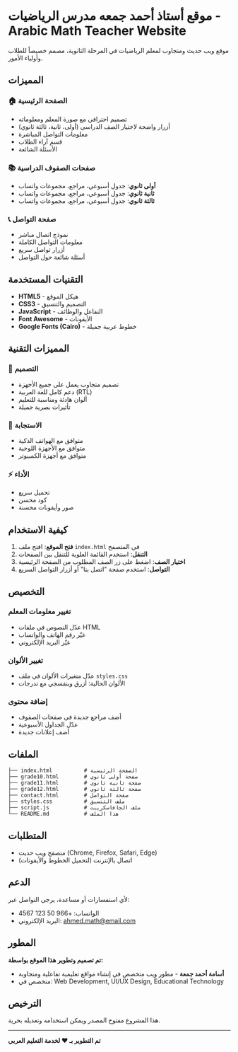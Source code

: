 # موقع أستاذ أحمد جمعه مدرس الرياضيات - Arabic Math Teacher Website

موقع ويب حديث ومتجاوب لمعلم الرياضيات في المرحلة الثانوية، مصمم خصيصاً للطلاب وأولياء الأمور.

## المميزات

### 🏠 الصفحة الرئيسية

- تصميم احترافي مع صورة المعلم ومعلوماته
- أزرار واضحة لاختيار الصف الدراسي (أولى، ثانية، ثالثة ثانوي)
- معلومات التواصل المباشرة
- قسم آراء الطلاب
- الأسئلة الشائعة

### 📚 صفحات الصفوف الدراسية

- **أولى ثانوي**: جدول أسبوعي، مراجع، مجموعات واتساب
- **ثانية ثانوي**: جدول أسبوعي، مراجع، مجموعات واتساب
- **ثالثة ثانوي**: جدول أسبوعي، مراجع، مجموعات واتساب

### 📞 صفحة التواصل

- نموذج اتصال مباشر
- معلومات التواصل الكاملة
- أزرار تواصل سريع
- أسئلة شائعة حول التواصل

## التقنيات المستخدمة

- **HTML5** - هيكل الموقع
- **CSS3** - التصميم والتنسيق
- **JavaScript** - التفاعل والوظائف
- **Font Awesome** - الأيقونات
- **Google Fonts (Cairo)** - خطوط عربية جميلة

## المميزات التقنية

### 🎨 التصميم

- تصميم متجاوب يعمل على جميع الأجهزة
- دعم كامل للغة العربية (RTL)
- ألوان هادئة ومناسبة للتعليم
- تأثيرات بصرية جميلة

### 📱 الاستجابة

- متوافق مع الهواتف الذكية
- متوافق مع الأجهزة اللوحية
- متوافق مع أجهزة الكمبيوتر

### ⚡ الأداء

- تحميل سريع
- كود محسن
- صور وأيقونات محسنة

## كيفية الاستخدام

1. **فتح الموقع**: افتح ملف `index.html` في المتصفح
2. **التنقل**: استخدم القائمة العلوية للتنقل بين الصفحات
3. **اختيار الصف**: اضغط على زر الصف المطلوب من الصفحة الرئيسية
4. **التواصل**: استخدم صفحة "اتصل بنا" أو أزرار التواصل السريع

## التخصيص

### تغيير معلومات المعلم

- عدّل النصوص في ملفات HTML
- غيّر رقم الهاتف والواتساب
- غيّر البريد الإلكتروني

### تغيير الألوان

- عدّل متغيرات الألوان في ملف `styles.css`
- الألوان الحالية: أزرق وبنفسجي مع تدرجات

### إضافة محتوى

- أضف مراجع جديدة في صفحات الصفوف
- عدّل الجداول الأسبوعية
- أضف إعلانات جديدة

## الملفات

```
├── index.html          # الصفحة الرئيسية
├── grade10.html        # صفحة أولى ثانوي
├── grade11.html        # صفحة ثانية ثانوي
├── grade12.html        # صفحة ثالثة ثانوي
├── contact.html        # صفحة التواصل
├── styles.css          # ملف التنسيق
├── script.js           # ملف الجافاسكريبت
└── README.md           # هذا الملف
```

## المتطلبات

- متصفح ويب حديث (Chrome, Firefox, Safari, Edge)
- اتصال بالإنترنت (لتحميل الخطوط والأيقونات)

## الدعم

لأي استفسارات أو مساعدة، يرجى التواصل عبر:

- الواتساب: +966 50 123 4567
- البريد الإلكتروني: ahmed.math@email.com

## المطور

**تم تصميم وتطوير هذا الموقع بواسطة:**

- **أسامة أحمد جمعة** - مطور ويب متخصص في إنشاء مواقع تعليمية تفاعلية ومتجاوبة
- متخصص في: Web Development, UI/UX Design, Educational Technology

## الترخيص

هذا المشروع مفتوح المصدر ويمكن استخدامه وتعديله بحرية.

---

**تم التطوير بـ ❤️ لخدمة التعليم العربي**
